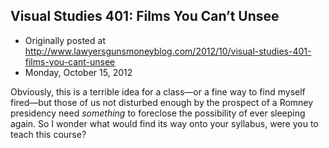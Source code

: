 ## Visual Studies 401: Films You Can’t Unsee

 * Originally posted at http://www.lawyersgunsmoneyblog.com/2012/10/visual-studies-401-films-you-cant-unsee
 * Monday, October 15, 2012

Obviously, this is a terrible idea for a class—or a  fine way to find myself fired—but those of us not disturbed enough by  the prospect of a Romney presidency need _something_ to foreclose the  possibility of ever sleeping again. So I wonder what would find its way  onto your syllabus, were you to teach this course?